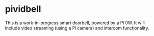 # pividbell

This is a work-in-progress smart doorbell, powered by a Pi 0W. It will include video streaming (using a Pi camera) and intercom functionality.


